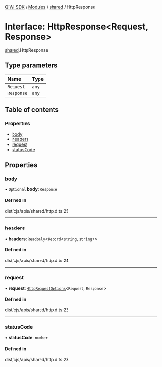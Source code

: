 [QIWI SDK](../README.md) / [Modules](../modules.md) / [shared](../modules/shared.md) / HttpResponse

# Interface: HttpResponse<Request, Response\>

[shared](../modules/shared.md).HttpResponse

## Type parameters

| Name | Type |
| :------ | :------ |
| `Request` | `any` |
| `Response` | `any` |

## Table of contents

### Properties

- [body](shared.HttpResponse.md#body)
- [headers](shared.HttpResponse.md#headers)
- [request](shared.HttpResponse.md#request)
- [statusCode](shared.HttpResponse.md#statuscode)

## Properties

### body

• `Optional` **body**: `Response`

#### Defined in

dist/cjs/apis/shared/http.d.ts:25

___

### headers

• **headers**: `Readonly`<`Record`<`string`, `string`\>\>

#### Defined in

dist/cjs/apis/shared/http.d.ts:24

___

### request

• **request**: [`HttpRequestOptions`](index.QIWI.HttpRequestOptions.md)<`Request`, `Response`\>

#### Defined in

dist/cjs/apis/shared/http.d.ts:22

___

### statusCode

• **statusCode**: `number`

#### Defined in

dist/cjs/apis/shared/http.d.ts:23
